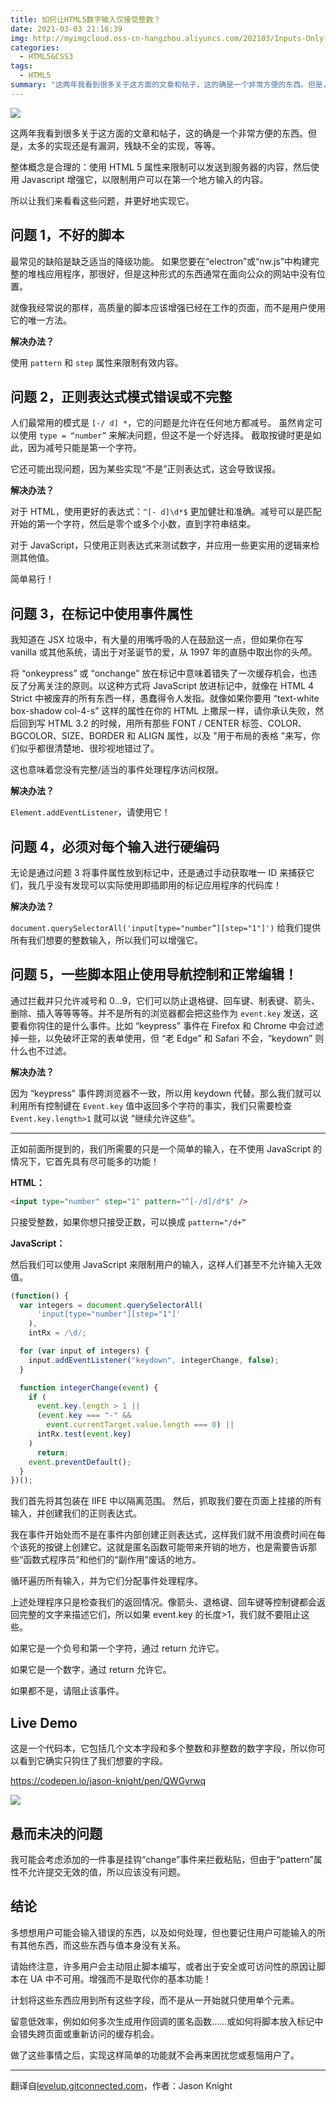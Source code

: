 ```yaml
---
title: 如何让HTML5数字输入仅接受整数？
date: 2021-03-03 21:16:39
img: http://myimgcloud.oss-cn-hangzhou.aliyuncs.com/202103/Inputs-Only-Accept-Integers/banner.jpeg
categories:
  - HTML5&CSS3
tags:
  - HTML5
summary: "这两年我看到很多关于这方面的文章和帖子，这的确是一个非常方便的东西。但是，太多的实现还是有漏洞，残缺不全的实现，等等。"
---
```


![](http://myimgcloud.oss-cn-hangzhou.aliyuncs.com/202103/Inputs-Only-Accept-Integers/banner.jpeg)

这两年我看到很多关于这方面的文章和帖子，这的确是一个非常方便的东西。但是，太多的实现还是有漏洞，残缺不全的实现，等等。

整体概念是合理的：使用 HTML 5 属性来限制可以发送到服务器的内容，然后使用 Javascript 增强它，以限制用户可以在第一个地方输入的内容。

所以让我们来看看这些问题，并更好地实现它。

## 问题 1，不好的脚本

最常见的缺陷是缺乏适当的降级功能。 如果您要在“electron”或“nw.js”中构建完整的堆栈应用程序，那很好，但是这种形式的东西通常在面向公众的网站中没有位置。

就像我经常说的那样，高质量的脚本应该增强已经在工作的页面，而不是用户使用它的唯一方法。

**解决办法？**

使用 `pattern` 和 `step` 属性来限制有效内容。

## 问题 2，正则表达式模式错误或不完整

人们最常用的模式是 `[-/ d] *`，它的问题是允许在任何地方都减号。 虽然肯定可以使用 `type = “number”` 来解决问题，但这不是一个好选择。 截取按键时更是如此，因为减号只能是第一个字符。

它还可能出现问题，因为某些实现“不是”正则表达式，这会导致误报。

**解决办法？**

对于 HTML，使用更好的表达式：`^[- d]\d*$` 更加健壮和准确。减号可以是匹配开始的第一个字符，然后是零个或多个小数，直到字符串结束。

对于 JavaScript，只使用正则表达式来测试数字，并应用一些更实用的逻辑来检测其他值。

简单易行！

## 问题 3，在标记中使用事件属性

我知道在 JSX 垃圾中，有大量的用嘴呼吸的人在鼓励这一点，但如果你在写 vanilla 或其他系统，请出于对圣诞节的爱，从 1997 年的直肠中取出你的头颅。

将 “onkeypress” 或 “onchange” 放在标记中意味着错失了一次缓存机会，也违反了分离关注的原则。以这种方式将 JavaScript 放进标记中，就像在 HTML 4 Strict 中被废弃的所有东西一样，愚蠢得令人发指。就像如果你要用 “text-white box-shadow col-4-s” 这样的属性在你的 HTML 上撒尿一样，请你承认失败，然后回到写 HTML 3.2 的时候，用所有那些 FONT / CENTER 标签、COLOR、BGCOLOR、SIZE、BORDER 和 ALIGN 属性，以及 "用于布局的表格 "来写，你们似乎都很清楚地、很珍视地错过了。

这也意味着您没有完整/适当的事件处理程序访问权限。

**解决办法？**

`Element.addEventListener`，请使用它！

## 问题 4，必须对每个输入进行硬编码

无论是通过问题 3 将事件属性放到标记中，还是通过手动获取唯一 ID 来捕获它们，我几乎没有发现可以实际使用即插即用的标记应用程序的代码库！

**解决办法？**

`document.querySelectorAll('input[type="number”][step="1"]')` 给我们提供所有我们想要的整数输入，所以我们可以增强它。

## 问题 5，一些脚本阻止使用导航控制和正常编辑！

通过拦截并只允许减号和 0...9，它们可以防止退格键、回车键、制表键、箭头、删除、插入等等等等。并不是所有的浏览器都会把这些作为 `event.key` 发送，这要看你钩住的是什么事件。比如 “keypress” 事件在 Firefox 和 Chrome 中会过滤掉一些，以免破坏正常的表单使用，但 “老 Edge” 和 Safari 不会，“keydown” 则什么也不过滤。

**解决办法？**

因为 “keypress” 事件跨浏览器不一致，所以用 keydown 代替。那么我们就可以利用所有控制键在 `Event.key` 值中返回多个字符的事实，我们只需要检查 `Event.key.length>1` 就可以说 “继续允许这些”。

---

正如前面所提到的，我们所需要的只是一个简单的输入，在不使用 JavaScript 的情况下，它首先具有尽可能多的功能！

**HTML：**

```html
<input type="number" step="1" pattern="^[-/d]/d*$" />
```

只接受整数，如果你想只接受正数，可以换成 `pattern="/d+”`

**JavaScript：**

然后我们可以使用 JavaScript 来限制用户的输入，这样人们甚至不允许输入无效值。

```js
(function() {
  var integers = document.querySelectorAll(
      'input[type="number"][step="1"]'
    ),
    intRx = /\d/;

  for (var input of integers) {
    input.addEventListener("keydown", integerChange, false);
  }

  function integerChange(event) {
    if (
      event.key.length > 1 ||
      (event.key === "-" &&
        event.currentTarget.value.length === 0) ||
      intRx.test(event.key)
    )
      return;
    event.preventDefault();
  }
})();
```

我们首先将其包装在 IIFE 中以隔离范围。 然后，抓取我们要在页面上挂接的所有输入，并创建我们的正则表达式。

我在事件开始处而不是在事件内部创建正则表达式，这样我们就不用浪费时间在每个该死的按键上创建它。这就是匿名函数可能带来开销的地方，也是需要告诉那些“函数式程序员”和他们的“副作用”废话的地方。

循环遍历所有输入，并为它们分配事件处理程序。

上述处理程序只是检查我们的返回情况。像箭头、退格键、回车键等控制键都会返回完整的文字来描述它们，所以如果 event.key 的长度>1，我们就不要阻止这些。

如果它是一个负号和第一个字符，通过 return 允许它。

如果它是一个数字，通过 return 允许它。

如果都不是，请阻止该事件。

## Live Demo

这是一个代码本，它包括几个文本字段和多个整数和非整数的数字字段，所以你可以看到它确实只钩住了我们想要的字段。

https://codepen.io/jason-knight/pen/QWGyrwq

![](http://myimgcloud.oss-cn-hangzhou.aliyuncs.com/202103/Inputs-Only-Accept-Integers/1.png)

## 悬而未决的问题

我可能会考虑添加的一件事是挂钩“change”事件来拦截粘贴，但由于“pattern”属性不允许提交无效的值，所以应该没有问题。

## 结论

多想想用户可能会输入错误的东西，以及如何处理，但也要记住用户可能输入的所有其他东西，而这些东西与值本身没有关系。

请始终注意，许多用户会主动阻止脚本编写，或者出于安全或可访问性的原因让脚本在 UA 中不可用。增强而不是取代你的基本功能！

计划将这些东西应用到所有这些字段，而不是从一开始就只使用单个元素。

留意低效率，例如如何多次生成用作回调的匿名函数……或如何将脚本放入标记中会错失跨页面或重新访问的缓存机会。

做了这些事情之后，实现这样简单的功能就不会再来困扰您或惹恼用户了。

---

翻译自[levelup.gitconnected.com](https://levelup.gitconnected.com/making-html-5-numeric-inputs-only-accept-integers-d3d117973d56)，作者：Jason Knight
